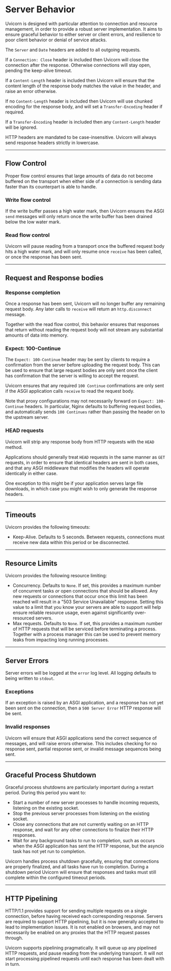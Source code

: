 
# Server Behavior


Uvicorn is designed with particular attention to connection and resource management, in order to provide a robust server implementation. It aims to ensure graceful behavior to either server or client errors, and resilience to poor client behavior or denial of service attacks.


The `Server` and `Date` headers are added to all outgoing requests.


If a `Connection: Close` header is included then Uvicorn will close the connection after the response. Otherwise connections will stay open, pending the keep-alive timeout.


If a `Content-Length` header is included then Uvicorn will ensure that the content length of the response body matches the value in the header, and raise an error otherwise.


If no `Content-Length` header is included then Uvicorn will use chunked encoding for the response body, and will set a `Transfer-Encoding` header if required.


If a `Transfer-Encoding` header is included then any `Content-Length` header will be ignored.


HTTP headers are mandated to be case-insensitive. Uvicorn will always send response headers strictly in lowercase.




---


## Flow Control


Proper flow control ensures that large amounts of data do not become buffered on the transport when either side of a connection is sending data faster than its counterpart is able to handle.


### Write flow control


If the write buffer passes a high water mark, then Uvicorn ensures the ASGI `send` messages will only return once the write buffer has been drained below the low water mark.


### Read flow control


Uvicorn will pause reading from a transport once the buffered request body hits a high water mark, and will only resume once `receive` has been called, or once the response has been sent.




---


## Request and Response bodies


### Response completion


Once a response has been sent, Uvicorn will no longer buffer any remaining request body. Any later calls to `receive` will return an `http.disconnect` message.


Together with the read flow control, this behavior ensures that responses that return without reading the request body will not stream any substantial amounts of data into memory.


### Expect: 100-Continue


The `Expect: 100-Continue` header may be sent by clients to require a confirmation from the server before uploading the request body. This can be used to ensure that large request bodies are only sent once the client has confirmation that the server is willing to accept the request.


Uvicorn ensures that any required `100 Continue` confirmations are only sent if the ASGI application calls `receive` to read the request body.


Note that proxy configurations may not necessarily forward on `Expect: 100-Continue` headers. In particular, Nginx defaults to buffering request bodies, and automatically sends `100 Continues` rather than passing the header on to the upstream server.


### HEAD requests


Uvicorn will strip any response body from HTTP requests with the `HEAD` method.


Applications should generally treat `HEAD` requests in the same manner as `GET` requests, in order to ensure that identical headers are sent in both cases, and that any ASGI middleware that modifies the headers will operate identically in either case.


One exception to this might be if your application serves large file downloads, in which case you might wish to only generate the response headers.




---


## Timeouts


Uvicorn provides the following timeouts:


* Keep-Alive. Defaults to 5 seconds. Between requests, connections must receive new data within this period or be disconnected.




---


## Resource Limits


Uvicorn provides the following resource limiting:


* Concurrency. Defaults to `None`. If set, this provides a maximum number of concurrent tasks *or* open connections that should be allowed. Any new requests or connections that occur once this limit has been reached will result in a "503 Service Unavailable" response. Setting this value to a limit that you know your servers are able to support will help ensure reliable resource usage, even against significantly over-resourced servers.
* Max requests. Defaults to `None`. If set, this provides a maximum number of HTTP requests that will be serviced before terminating a process. Together with a process manager this can be used to prevent memory leaks from impacting long running processes.




---


## Server Errors


Server errors will be logged at the `error` log level. All logging defaults to being written to `stdout`.


### Exceptions


If an exception is raised by an ASGI application, and a response has not yet been sent on the connection, then a `500 Server Error` HTTP response will be sent.


### Invalid responses


Uvicorn will ensure that ASGI applications send the correct sequence of messages, and will raise errors otherwise. This includes checking for no response sent, partial response sent, or invalid message sequences being sent.




---


## Graceful Process Shutdown


Graceful process shutdowns are particularly important during a restart period. During this period you want to:


* Start a number of new server processes to handle incoming requests, listening on the existing socket.
* Stop the previous server processes from listening on the existing socket.
* Close any connections that are not currently waiting on an HTTP response, and wait for any other connections to finalize their HTTP responses.
* Wait for any background tasks to run to completion, such as occurs when the ASGI application has sent the HTTP response, but the asyncio task has not yet run to completion.


Uvicorn handles process shutdown gracefully, ensuring that connections are properly finalized, and all tasks have run to completion. During a shutdown period Uvicorn will ensure that responses and tasks must still complete within the configured timeout periods.




---


## HTTP Pipelining


HTTP/1.1 provides support for sending multiple requests on a single connection, before having received each corresponding response. Servers are required to support HTTP pipelining, but it is now generally accepted to lead to implementation issues. It is not enabled on browsers, and may not necessarily be enabled on any proxies that the HTTP request passes through.


Uvicorn supports pipelining pragmatically. It will queue up any pipelined HTTP requests, and pause reading from the underlying transport. It will not start processing pipelined requests until each response has been dealt with in turn.



